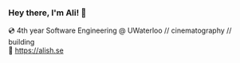 ### Hey there, I'm Ali! 👋
💿 4th year Software Engineering @ UWaterloo // cinematography // building <br />
🔭  https://alish.se
<!--🌱 Previously worked at [**Capsule**](https://capsulenft.com), [**Bloq**](https://bloq.com) and [**TD Bank**](https://td.com), interested in Software Engineering of all kinds and flavours.<br />

<!-- 🥇 2x Hack the North Winner [back](https://bit.ly/ctrlairspace-devpost)-to-[back](https://bit.ly/diva-devpost) <br />
🎥 I also do professional cinematography/video editing, available for shoots and editing work.

📫 Feel free to contact me and view my resume on [**alish.se**](https://alish.se)

<!--
**alish2001/alish2001** is a ✨ _special_ ✨ repository because its `README.md` (this file) appears on your GitHub profile.

Here are some ideas to get you started:

- 🔭 I’m currently working on ...
- 🌱 I’m currently learning ...
- 👯 I’m looking to collaborate on ...
- 🤔 I’m looking for help with ...
- 💬 Ask me about ...
- 📫 How to reach me: ...
- 😄 Pronouns: ...
- ⚡ Fun fact: ...
-->
